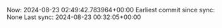 Now: 2024-08-23 02:49:42.783964+00:00 Earliest commit since sync: None Last sync: 2024-08-23 00:32:05+00:00
